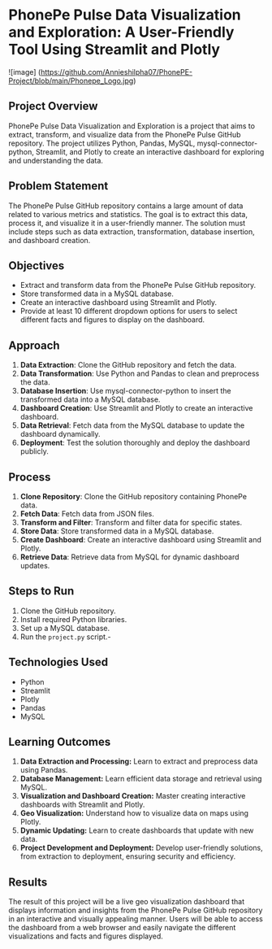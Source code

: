 # PhonePe Pulse Data Visualization and Exploration: A User-Friendly Tool Using Streamlit and Plotly
![image] (https://github.com/Annieshilpha07/PhonePE-Project/blob/main/Phonepe_Logo.jpg)
## Project Overview
PhonePe Pulse Data Visualization and Exploration is a project that aims to extract, transform, and visualize data from the PhonePe Pulse GitHub repository. The project utilizes Python, Pandas, MySQL, mysql-connector-python, Streamlit, and Plotly to create an interactive dashboard for exploring and understanding the data.

## Problem Statement
The PhonePe Pulse GitHub repository contains a large amount of data related to various metrics and statistics. The goal is to extract this data, process it, and visualize it in a user-friendly manner. The solution must include steps such as data extraction, transformation, database insertion, and dashboard creation.

## Objectives
- Extract and transform data from the PhonePe Pulse GitHub repository.
- Store transformed data in a MySQL database.
- Create an interactive dashboard using Streamlit and Plotly.
- Provide at least 10 different dropdown options for users to select different facts and figures to display on the dashboard.

## Approach
1. **Data Extraction**: Clone the GitHub repository and fetch the data.
2. **Data Transformation**: Use Python and Pandas to clean and preprocess the data.
3. **Database Insertion**: Use mysql-connector-python to insert the transformed data into a MySQL database.
4. **Dashboard Creation**: Use Streamlit and Plotly to create an interactive dashboard.
5. **Data Retrieval**: Fetch data from the MySQL database to update the dashboard dynamically.
6. **Deployment**: Test the solution thoroughly and deploy the dashboard publicly.

## Process
1. **Clone Repository**: Clone the GitHub repository containing PhonePe data.
2. **Fetch Data**: Fetch data from JSON files.
3. **Transform and Filter**: Transform and filter data for specific states.
4. **Store Data**: Store transformed data in a MySQL database.
5. **Create Dashboard**: Create an interactive dashboard using Streamlit and Plotly.
6. **Retrieve Data**: Retrieve data from MySQL for dynamic dashboard updates.

## Steps to Run
1. Clone the GitHub repository.
2. Install required Python libraries.
3. Set up a MySQL database.
4. Run the `project.py` script.-

## Technologies Used
- Python
- Streamlit
- Plotly
- Pandas
- MySQL

## Learning Outcomes
1. **Data Extraction and Processing:** Learn to extract and preprocess data using Pandas.
2. **Database Management:** Learn efficient data storage and retrieval using MySQL.
3. **Visualization and Dashboard Creation:** Master creating interactive dashboards with Streamlit and Plotly.
4. **Geo Visualization:** Understand how to visualize data on maps using Plotly.
5. **Dynamic Updating:** Learn to create dashboards that update with new data.
6. **Project Development and Deployment:** Develop user-friendly solutions, from extraction to deployment, ensuring security and efficiency.

## Results
The result of this project will be a live geo visualization dashboard that displays information and insights from the PhonePe Pulse GitHub repository in an interactive and visually appealing manner. Users will be able to access the dashboard from a web browser and easily navigate the different visualizations and facts and figures displayed.
